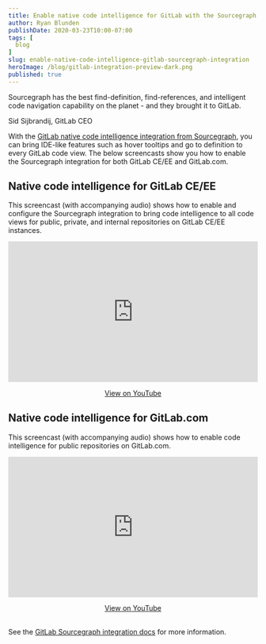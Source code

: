 ```yaml
---
title: Enable native code intelligence for GitLab with the Sourcegraph integration
author: Ryan Blunden
publishDate: 2020-03-23T10:00-07:00
tags: [
  blog
]
slug: enable-native-code-intelligence-gitlab-sourcegraph-integration
heroImage: /blog/gitlab-integration-preview-dark.png
published: true
---
```


<div class="blockquote case-studies__quote case-studies__quote--in-content">
  <p>
    Sourcegraph has the best find-definition, find-references, and intelligent code navigation capability on the planet - and they brought it to GitLab.
  </p>
  <footer class="blockquote-footer">
    Sid Sijbrandij, GitLab CEO
  </footer>
</div>

With the [GitLab native code intelligence integration from Sourcegraph](/blog/gitlab-integrates-sourcegraph-code-navigation-and-code-intelligence), you can bring IDE-like features such as hover tooltips and go to definition to every GitLab code view. The below screencasts show you how to enable the Sourcegraph integration for both GitLab CE/EE and GitLab.com.

## Native code intelligence for GitLab CE/EE

This screencast (with accompanying audio) shows how to enable and configure the Sourcegraph integration to bring code intelligence to all code views for public, private, and internal repositories on GitLab CE/EE instances.

<div class="container">
  <div style="padding:56.25% 0 0 0;position:relative;">
    <iframe src="https://www.youtube.com/embed/jfF84lYZg2c" style="position:absolute;top:0;left:0;width:100%;height:100%;" frameborder="0" webkitallowfullscreen="" mozallowfullscreen="" allowfullscreen=""></iframe>
  </div>
  <p style="text-align: center"><a href="https://youtu.be/jfF84lYZg2c" target="_blank">View on YouTube</a></p>
</div>

## Native code intelligence for GitLab.com

This screencast (with accompanying audio) shows how to enable code intelligence for public repositories on GitLab.com.

<div class="container">
  <div style="padding:56.25% 0 0 0;position:relative;">
    <iframe src="https://www.youtube.com/embed/qJDbuML5jFU" style="position:absolute;top:0;left:0;width:100%;height:100%;" frameborder="0" webkitallowfullscreen="" mozallowfullscreen="" allowfullscreen=""></iframe>
  </div>
  <p style="text-align: center"><a href="https://www.youtube.com/watch?v=qJDbuML5jFU" target="_blank">View on YouTube</a></p>
</div>

<br/>

<div class="alert alert-info text-center">
  See the <a href="https://docs.gitlab.com/ee/integration/sourcegraph.html">GitLab Sourcegraph integration docs</a> for more information.
</div>
